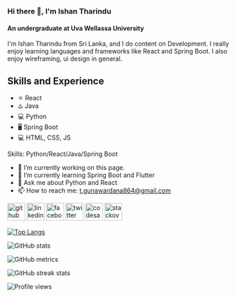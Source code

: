 ### Hi there 👋, I'm Ishan Tharindu
#### An undergraduate at Uva Wellassa University
I'm Ishan Tharindu from Sri Lanka, and I do content on Development. I really enjoy learning languages and frameworks like React and Spring Boot. I also enjoy wireframing, ui design in general.

## Skills and Experience
* ⚛ React
* ♨️ Java
* 💻 Python
* 🖥️ Spring Boot
* 💻 HTML, CSS, JS

Skills: Python/React/Java/Spring Boot

- 🔭 I’m currently working on this page. 
- 🌱 I’m currently learning Spring Boot and Flutter 
- 💬 Ask me about Python and React 
- 📫 How to reach me: t.gunawardana864@gmail.com 


[<img src='https://cdn.jsdelivr.net/npm/simple-icons@3.0.1/icons/github.svg' alt='github' height='40'>](https://github.com/GITGunawardhana)  [<img src='https://cdn.jsdelivr.net/npm/simple-icons@3.0.1/icons/linkedin.svg' alt='linkedin' height='40'>](https://www.linkedin.com/in/ishantharindu98/)  [<img src='https://cdn.jsdelivr.net/npm/simple-icons@3.0.1/icons/facebook.svg' alt='facebook' height='40'>](https://www.facebook.com/g.ishantharindu8)  [<img src='https://cdn.jsdelivr.net/npm/simple-icons@3.0.1/icons/twitter.svg' alt='twitter' height='40'>](https://twitter.com/@IshanTharindu8)  [<img src='https://cdn.jsdelivr.net/npm/simple-icons@3.0.1/icons/codesandbox.svg' alt='codesandbox' height='40'>](https://codesandbox.io/u/ishantharindu)  [<img src='https://cdn.jsdelivr.net/npm/simple-icons@3.0.1/icons/stackoverflow.svg' alt='stackoverflow' height='40'>](https://stackoverflow.com/users/20005288)  

[![Top Langs](https://github-readme-stats.vercel.app/api/top-langs/?username=GITGunawardhana)](https://github.com/anuraghazra/github-readme-stats)

![GitHub stats](https://github-readme-stats.vercel.app/api?username=GITGunawardhana&show_icons=true)  

![GitHub metrics](https://metrics.lecoq.io/GITGunawardhana)  

![GitHub streak stats](https://github-readme-streak-stats.herokuapp.com/?user=GITGunawardhana)  

![Profile views](https://gpvc.arturio.dev/GITGunawardhana)  
